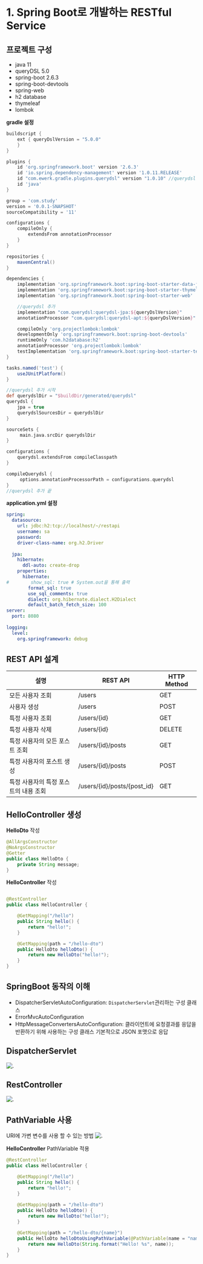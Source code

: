 # 1. Spring Boot로 개발하는 RESTful Service

## 프로젝트 구성

- java 11
- queryDSL 5.0
- spring-boot 2.6.3
- spring-boot-devtools
- spring-web
- h2 database
- thymeleaf
- lombok

**gradle 설정**
```gradle
buildscript { 
    ext { queryDslVersion = "5.0.0"
    } 
}

plugins {
	id 'org.springframework.boot' version '2.6.3'
	id 'io.spring.dependency-management' version '1.0.11.RELEASE'
	id "com.ewerk.gradle.plugins.querydsl" version "1.0.10" //querydsl 추가 
	id 'java'
}

group = 'com.study'
version = '0.0.1-SNAPSHOT'
sourceCompatibility = '11'

configurations {
	compileOnly {
		extendsFrom annotationProcessor
	}
}

repositories {
	mavenCentral()
}

dependencies {
	implementation 'org.springframework.boot:spring-boot-starter-data-jpa'
	implementation 'org.springframework.boot:spring-boot-starter-thymeleaf'
	implementation 'org.springframework.boot:spring-boot-starter-web'

	//querydsl 추가 
    implementation "com.querydsl:querydsl-jpa:${queryDslVersion}" 
    annotationProcessor "com.querydsl:querydsl-apt:${queryDslVersion}"

	compileOnly 'org.projectlombok:lombok'
	developmentOnly 'org.springframework.boot:spring-boot-devtools'
	runtimeOnly 'com.h2database:h2'
	annotationProcessor 'org.projectlombok:lombok'
	testImplementation 'org.springframework.boot:spring-boot-starter-test'
}

tasks.named('test') {
	useJUnitPlatform()
}

//querydsl 추가 시작 
def querydslDir = "$buildDir/generated/querydsl"
querydsl { 
    jpa = true 
	querydslSourcesDir = querydslDir 
}

sourceSets {
     main.java.srcDir querydslDir 
} 

configurations { 
    querydsl.extendsFrom compileClasspath 
}

compileQuerydsl { 
     options.annotationProcessorPath = configurations.querydsl 
} 
//querydsl 추가 끝
```

**application.yml 설정**
```yml
spring:
  datasource:
    url: jdbc:h2:tcp://localhost/~/restapi
    username: sa
    password: 
    driver-class-name: org.h2.Driver
    
  jpa:
    hibernate:
      ddl-auto: create-drop
    properties:
      hibernate:
#        show_sql: true # System.out을 통해 출력
        format_sql: true
        use_sql_comments: true
        dialect: org.hibernate.dialect.H2Dialect
        default_batch_fetch_size: 100
server:
  port: 8080
  
logging:
  level:
    org.springframework: debug

```

## REST API 설계

|설명|REST API|HTTP Method|
|---|---|---|
|모든 사용자 조회|/users|GET|
|사용자 생성|/users|POST|
|특정 사용자 조회|/users/{id}|GET|
|특정 사용자 삭제|/users/{id}|DELETE|
|특정 사용자의 모든 포스트 조회|/users/{id}/posts|GET|
|특정 사용자의 포스트 생성|/users/{id}/posts|POST|
|특정 사용자의 특정 포스트의 내용 조회|/users/{id}/posts/{post_id}|GET|

## HelloController 생성
**HelloDto** 작성
```java
@AllArgsConstructor
@NoArgsConstructor
@Getter
public class HelloDto {
    private String message; 
}
```

**HelloController** 작성
```java

@RestController
public class HelloController {

    @GetMapping("/hello")
    public String hello() {
        return "hello!";
    }

    @GetMapping(path = "/hello-dto")
    public HelloDto helloDto() {
        return new HelloDto("hello!");
    }
}
```

## SpringBoot 동작의 이해
- DispatcherServletAutoConfiguration: `DispatcherServlet`관리하는 구성 클래스
- ErrorMvcAutoConfiguration
- HttpMessageConvertersAutoConfiguration: 클라이언트에 요청결과를 응답을 반환하기 위해 사용하는 구성 클래스 기본적으로 JSON 포맷으로 응답

## DispatcherServlet
![.](./img/1.png)

## RestController
![.](./img/2.png)

## PathVariable 사용
URI에 가변 변수를 사용 할 수 있는 방법
![.](./img/3.png)

**HelloController** PathVariable 적용
```java
@RestController
public class HelloController {

    @GetMapping("/hello")
    public String hello() {
        return "hello!";
    }
    
    @GetMapping(path = "/hello-dto")
    public HelloDto helloDto() {
        return new HelloDto("hello!");
    }

    @GetMapping(path = "/hello-dto/{name}")
    public HelloDto helloDtoUsingPathVariable(@PathVariable(name = "name") String name) {
        return new HelloDto(String.format("Hello! %s", name));
    }
}
```